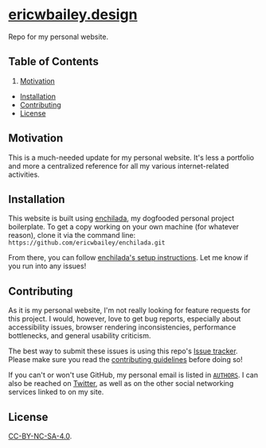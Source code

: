 # [ericwbailey.design](http://ericwbailey.design)

Repo for my personal website.

## Table of Contents

1. [Motivation](#motivation)
- [Installation](#installation)
- [Contributing](#contributing)
- [License](#license)

## Motivation

This is a much-needed update for my personal website. It's less a portfolio and more a centralized reference for all my various internet-related activities.

## Installation

This website is built using [enchilada](https://github.com/ericwbailey/enchilada), my dogfooded personal project boilerplate. To get a copy working on your own machine (for whatever reason), clone it via the command line: `https://github.com/ericwbailey/enchilada.git`

From there, you can follow [enchilada's setup instructions](https://github.com/ericwbailey/enchilada/wiki/First-Time-Setup#scaffolding). Let me know if you run into any issues!

## Contributing

As it is my personal website, I'm not really looking for feature requests for this project. I would, however, love to get bug reports, especially about accessibility issues, browser rendering inconsistencies, performance bottlenecks, and general usability criticism.

The best way to submit these issues is using this repo's [Issue tracker](https://github.com/ericwbailey/ericwbailey.design/issues). Please make sure you read the [contributing guidelines](https://github.com/ericwbailey/ericwbailey.design/blob/master/CONTRIBUTING.md#submitting-issues) before doing so!

If you can't or won't use GitHub, my personal email is listed in [`AUTHORS`](https://github.com/ericwbailey/ericwbailey.design/blob/master/AUTHORS). I can also be reached on [Twitter](http://twitter.com/ericwbailey), as well as on the other social networking services linked to on my site.

## License

[CC-BY-NC-SA-4.0](https://github.com/ericwbailey/ericwbailey.design/blob/master/LICENSE.md).
